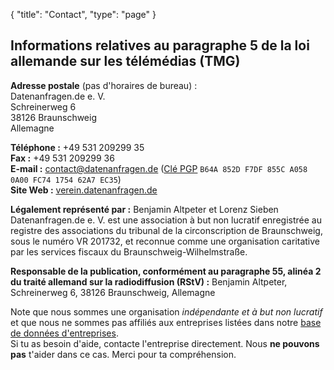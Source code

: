 {
    "title": "Contact",
    "type": "page"
}
 
## Informations relatives au paragraphe 5 de la loi allemande sur les télémédias (TMG)

**Adresse postale** (pas d'horaires de bureau)&nbsp;:  
Datenanfragen.de e.&nbsp;V.  
Schreinerweg 6  
38126 Braunschweig  
Allemagne

**Téléphone&nbsp;:** +49 531 209299 35  
**Fax&nbsp;:** +49 531 209299 36  
**E-mail&nbsp;:** contact@datenanfragen.de ([Clé PGP](/pgp/62A7EC35.asc) `B64A 852D F7DF 855C A058  0A00 FC74 1754 62A7 EC35`)  
**Site Web&nbsp;:** [verein.datenanfragen.de](https://verein.datenanfragen.de)

**Légalement représenté par&nbsp;:** Benjamin Altpeter et Lorenz Sieben  
Datenanfragen.de e.&nbsp;V. est une association à but non lucratif enregistrée au registre des associations du tribunal de la circonscription de Braunschweig, sous le numéro VR&nbsp;201732, et reconnue comme une organisation caritative par les services fiscaux du Braunschweig-Wilhelmstraße.

**Responsable de la publication, conformément au paragraphe 55, alinéa 2 du traité allemand sur la radiodiffusion (RStV) :**
Benjamin Altpeter, Schreinerweg 6, 38126 Braunschweig, Allemagne

<div class="box box-warning">
	Note que nous sommes une organisation <em>indépendante et à but non lucratif</em> et que nous ne sommes pas affiliés aux entreprises listées dans notre <a href="/company">base de données d'entreprises</a>.<br>
	Si tu as besoin d'aide, contacte l'entreprise directement. Nous <strong>ne pouvons pas</strong> t'aider dans ce cas. Merci pour ta compréhension.
</div>

<script type="application/ld+json">
	{
		"@context": "http://schema.org",
		"@type": "NGO",
		"name": "Datenanfragen.de e. V.",
		"address": {
			"@type": "PostalAddress",
			"streetAddress": "c/o Benjamin Altpeter, Schreinerweg 6",
			"postalCode": "38126",
			"addressLocality": "Braunschweig",
			"addressCountry": "DE"
		},
		"telephone": "+49 209299 35",
		"faxNumber": "+49 209299 36",
		"email": "contact@datenanfragen.de",
		"url": "https://verein.datenanfragen.de",
		"logo": "https://www.datenanfragen.de/img/logo-datenanfragen-ev.png"
	}
</script>
